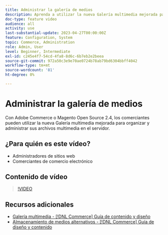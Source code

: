 ```yaml
---
title: Administrar la galería de medios
description: Aprenda a utilizar la nueva Galería multimedia mejorada para organizar y administrar archivos multimedia en el servidor.
doc-type: feature video
audience: all
activity: use
last-substantial-update: 2023-04-27T00:00:00Z
feature: Configuration, System
topic: Commerce, Administration
role: Admin, User
level: Beginner, Intermediate
exl-id: c245e4f7-54cd-4fa8-8d6c-6b7eb2e2beea
source-git-commit: 972a50c3e9e70ae0724b78ab79bd6304bbff4042
workflow-type: tm+mt
source-wordcount: '81'
ht-degree: 0%

---
```


# Administrar la galería de medios

Con Adobe Commerce o Magento Open Source 2.4, los comerciantes pueden utilizar la nueva Galería multimedia mejorada para organizar y administrar sus archivos multimedia en el servidor.

## ¿Para quién es este vídeo?

- Administradores de sitios web
- Comerciantes de comercio electrónico

## Contenido de vídeo

>[!VIDEO](https://video.tv.adobe.com/v/343785?quality=12&learn=on)

## Recursos adicionales

- [Galería multimedia - [!DNL Commerce] Guía de contenido y diseño](https://experienceleague.adobe.com/en/docs/commerce-admin/content-design/wysiwyg/gallery/media-gallery)
- [Almacenamiento de medios alternativos - [!DNL Commerce] Guía de diseño y contenido](https://experienceleague.adobe.com/en/docs/commerce-admin/content-design/wysiwyg/storage/media-storage)
